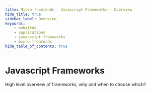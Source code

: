 ```yaml
---
title: Micro-frontends - Javascript Frameworks - Overview
hide_title: true
sidebar_label: Overview
keywords:
    - websites
    - applications
    - javascript frameworks
    - micro-frontends
hide_table_of_contents: true
---
```


# Javascript Frameworks

High level overview of frameworks, why and when to choose which?
